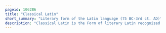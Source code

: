 ```yaml
---
pageid: 106286
title: "Classical Latin"
short_summary: "Literary form of the Latin language (75 BC-3rd ct. AD)"
description: "Classical Latin is the Form of literary Latin recognized as a literary Standard by Writers of the late Roman Republic and early Roman Empire. It was used from 75 Bc until the 3rd Century Ad when it evolved into late Latin. In some later Periods, it was regarded as good or proper Latin, with following Versions viewed as debased, degenerate, or corrupted. The Word Latin is now understood by Default to mean classical Latin for Example modern latin Textbooks teach almost exclusively classical Latin."
---
```


